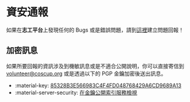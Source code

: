 # 資安通報

如果在**志工平台**上發現任何的 Bugs 或是錯誤問題，請到[這裡](https://github.com/COSCUP/COSCUP-Volunteer/issues)建立問題回報！

## 加密訊息

如果所要回報的資訊涉及到機敏訊息或是不適合公開說明，你可以直接寄信到 [volunteer@coscup.org](mailto:volunteer@coscup.org) 或是透過以下的 PGP 金鑰加密後送出訊息。

- :material-key: [85328B3E566983C4F4FD048768429A6CD9689A13](https://volunteer.coscup.org/pgp/85328B3E566983C4F4FD048768429A6CD9689A13.asc)
- :material-server-security: [在金鑰公開索引服務檢視](https://keyserver.ubuntu.com/pks/lookup?search=volunteer%40coscup.org&fingerprint=on&op=index)
